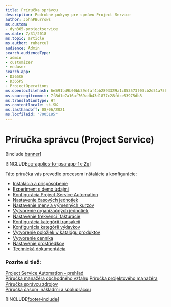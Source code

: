 ```yaml
---
title: Príručka správcu
description: Podrobné pokyny pre správu Project Service
author: JohnPBurrows
ms.custom:
- dyn365-projectservice
ms.date: 7/31/2018
ms.topic: article
ms.author: ruhercul
audience: Admin
search.audienceType:
- admin
- customizer
- enduser
search.app:
- D365CE
- D365PS
- ProjectOperations
ms.openlocfilehash: 6e591bd9b00bb39efaf4bb2893329a1c853573f03cb2d51a7564e3a8fc8efa56
ms.sourcegitcommit: 7f8d1e7a16af769adb43d1877c28fdce53975db8
ms.translationtype: HT
ms.contentlocale: sk-SK
ms.lasthandoff: 08/06/2021
ms.locfileid: "7005185"
---
```

# <a name="administrator-guide-project-service"></a>Príručka správcu (Project Service)

[!include [banner](../includes/psa-now-project-operations.md)]

[!INCLUDE[cc-applies-to-psa-app-1x-2x](../includes/cc-applies-to-psa-app-1x-2x.md)]

Táto príručka vás prevedie procesom inštalácie a konfigurácie:  
  
- [Inštalácia a prispôsobenie](install-customize.md)
- [Experiment s demo údajmi](use-demo-data.md)
- [Konfigurácia Project Service Automation](configure.md)
- [Nastavenie časových jednotiek](set-up-time-units.md)
- [Nastavenie meny a výmenných kurzov](set-up-currencies-exchange-rates.md)
- [Vytvorenie organizačných jednotiek](create-organizational-units.md)
- [Nastavenie frekvencií fakturácie](set-up-invoice-frequencies.md)
- [Konfigurácia kategórií transakcií](configure-transaction-categories.md)
- [Konfigurácia kategórií výdavkov](configure-expense-categories.md)
- [Vytvorenie položiek v katalógu produktov](create-product-catalog-items.md)
- [Vytvorenie cenníka](create-price-list.md)
- [Nastavenie prostriedkov](set-up-resources.md)
- [Technická dokumentácia](white-papers.md)
  
### <a name="see-also"></a>Pozrite si tiež:  
 [Project Service Automation – prehľad](../psa/overview.md)    
 [Príručka manažéra obchodného vzťahu](../psa/account-manager-guide.md) [Príručka projektového manažéra](../psa/project-manager-guide.md)   
 [Príručka správcu zdrojov](../psa/resource-manager-guide.md)   
 [Príručka časom, nákladmi a spoluprácou](../psa/time-expense-collaboration-guide.md)


[!INCLUDE[footer-include](../includes/footer-banner.md)]